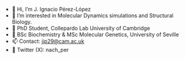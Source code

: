 - 👋 Hi, I’m J. Ignacio Pérez-López
- 👀 I’m interested in Molecular Dynamics simulations and Structural Biology.
- 🧬 PhD Student, Collepardo Lab University of Cambridge
- 🌱 BSc Biochemistry & MSc Molecular Genetics, University of Seville
- 📫 Contact: jip29@cam.ac.uk 
- 🐥 Twitter (X): nach_per

<!---
nachper/nachper is a ✨ special ✨ repository because its `README.md` (this file) appears on your GitHub profile.
You can click the Preview link to take a look at your changes.
--->
